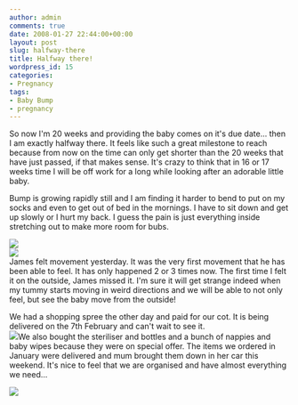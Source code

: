 ```yaml
---
author: admin
comments: true
date: 2008-01-27 22:44:00+00:00
layout: post
slug: halfway-there
title: Halfway there!
wordpress_id: 15
categories:
- Pregnancy
tags:
- Baby Bump
- pregnancy
---
```


So now I'm 20 weeks and providing the baby comes on it's due date... then I am exactly halfway there. It feels like such a great milestone to reach because from now on the time can only get shorter than the 20 weeks that have just passed, if that makes sense. It's crazy to think that in 16 or 17 weeks time I will be off work for a long while looking after an adorable little baby.  
  
Bump is growing rapidly still and I am finding it harder to bend to put on my socks and even to get out of bed in the mornings. I have to sit down and get up slowly or I hurt my back. I guess the pain is just everything inside stretching out to make more room for bubs.  
  
![](http://bp3.blogger.com/_C-ub7-hXVgE/R50L_Lv431I/AAAAAAAAADQ/w0PKak1VCEY/s400/n506343024_328953_5089.jpg)  
![](http://bp3.blogger.com/_C-ub7-hXVgE/R50MMLv432I/AAAAAAAAADY/BDzwp8F98xE/s400/n506343024_328954_5418.jpg)  
James felt movement yesterday. It was the very first movement that he has been able to feel. It has only happened 2 or 3 times now. The first time I felt it on the outside, James missed it. I'm sure it will get strange indeed when my tummy starts moving in weird directions and we will be able to not only feel, but see the baby move from the outside!  
  
We had a shopping spree the other day and paid for our cot. It is being delivered on the 7th February and can't wait to see it.  
[![](http://bp1.blogger.com/_C-ub7-hXVgE/R50LBrv430I/AAAAAAAAADI/DOoY3EYDK0A/s320/51JYom9d93L._SX315_SY375_.jpg)](http://bp1.blogger.com/_C-ub7-hXVgE/R50LBrv430I/AAAAAAAAADI/DOoY3EYDK0A/s1600-h/51JYom9d93L._SX315_SY375_.jpg)We also bought the steriliser and bottles and a bunch of nappies and baby wipes because they were on special offer. The items we ordered in January were delivered and mum brought them down in her car this weekend. It's nice to feel that we are organised and have almost everything we need...

![](https://blogger.googleusercontent.com/tracker/251139911615938991-2238595441003949801?l=www.outmumbered.com)

